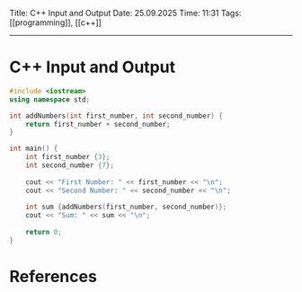 Title: C++ Input and Output
Date: 25.09.2025
Time: 11:31
Tags: [[programming]], [[c++]]

---
# C++ Input and Output

```c++
#include <iostream>
using namespace std;

int addNumbers(int first_number, int second_number) {
	return first_number + second_number;
}

int main() {
	int first_number {3};
	int second_number {7};
	
	cout << "First Number: " << first_number << "\n";
	cout << "Second Number: " << second_number << "\n";
	
	int sum {addNumbers(first_number, second_number)};
	cout << "Sum: " << sum << "\n";
	
	return 0;
}
```

# References